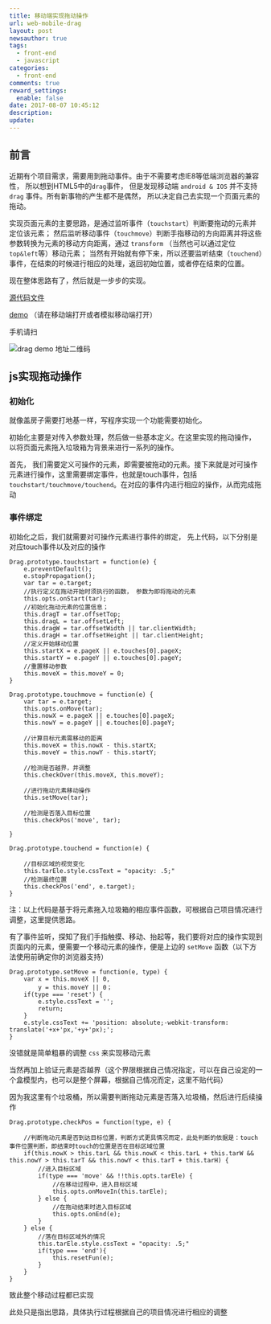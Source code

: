 ```yaml
---
title: 移动端实现拖动操作
url: web-mobile-drag
layout: post
newsauthor: true
tags:
  - front-end
  - javascript
categories:
  - front-end
comments: true
reward_settings:
  enable: false
date: 2017-08-07 10:45:12
description:
update:
---
```



## 前言

近期有个项目需求，需要用到拖动事件。由于不需要考虑IE8等低端浏览器的兼容性， 所以想到HTML5中的`drag`事件， 但是发现移动端 `android & IOS` 并不支持 `drag` 事件。所有新事物的产生都不是偶然， 所以决定自己去实现一个页面元素的拖动。

<!--more-->

实现页面元素的主要思路，是通过监听事件（`touchstart`）判断要拖动的元素并定位该元素； 然后监听移动事件（`touchmove`）判断手指移动的方向距离并将这些参数转换为元素的移动方向距离，通过 `transform` （当然也可以通过定位`top&left`等）移动元素； 当然有开始就有停下来，所以还要监听结束（`touchend`）事件，在结束的时候进行相应的处理，返回初始位置，或者停在结束的位置。

现在整体思路有了，然后就是一步步的实现。

[源代码文件][1]

[demo][2] （请在移动端打开或者模拟移动端打开）

手机请扫

![drag demo 地址二维码][3]

## js实现拖动操作

### 初始化

就像盖房子需要打地基一样，写程序实现一个功能需要初始化。

初始化主要是对传入参数处理，然后做一些基本定义。在这里实现的拖动操作， 以将页面元素拖入垃圾箱为背景来进行一系列的操作。

首先， 我们需要定义可操作的元素，即需要被拖动的元素。接下来就是对可操作元素进行操作，这里需要绑定事件，也就是touch事件，包括 `touchstart/touchmove/touchend`。在对应的事件内进行相应的操作，从而完成拖动

### 事件绑定

初始化之后，我们就需要对可操作元素进行事件的绑定，
先上代码，以下分别是对应touch事件以及对应的操作

```stylus?linenums
Drag.prototype.touchstart = function(e) {
	e.preventDefault();
	e.stopPropagation();
	var tar = e.target;
	//执行定义在拖动开始时须执行的函数， 参数为即将拖动的元素
	this.opts.onStart(tar);
	//初始化拖动元素的位置信息；
	this.dragT = tar.offsetTop;
	this.dragL = tar.offsetLeft;
	this.dragW = tar.offsetWidth || tar.clientWidth;
	this.dragH = tar.offsetHeight || tar.clientHeight;
	//定义开始移动位置
	this.startX = e.pageX || e.touches[0].pageX;
	this.startY = e.pageY || e.touches[0].pageY;
	//重置移动参数
	this.moveX = this.moveY = 0;
}

Drag.prototype.touchmove = function(e) {
	var tar = e.target;
	this.opts.onMove(tar);
	this.nowX = e.pageX || e.touches[0].pageX;
	this.nowY = e.pageY || e.touches[0].pageY;

	//计算目标元素需移动的距离
	this.moveX = this.nowX - this.startX;
	this.moveY = this.nowY - this.startY;

	//检测是否越界，并调整
	this.checkOver(this.moveX, this.moveY);
	
	//进行拖动元素移动操作
	this.setMove(tar);

	//检测是否落入目标位置
	this.checkPos('move', tar);

}

Drag.prototype.touchend = function(e) {
	
	//目标区域的视觉变化
	this.tarEle.style.cssText = "opacity: .5;"
	//检测最终位置
	this.checkPos('end', e.target);
}
```

注：以上代码是基于将元素拖入垃圾箱的相应事件函数，可根据自己项目情况进行调整，这里提供思路。

有了事件监听，探知了我们手指触摸、移动、抬起等，我们要将对应的操作实现到页面内的元素，便需要一个移动元素的操作，便是上边的 `setMove` 函数（以下方法使用前确定你的浏览器支持）

```stylus?linenums
Drag.prototype.setMove = function(e, type) {
	var x = this.moveX || 0,
		y = this.moveY || 0；
	if(type === 'reset') {
		e.style.cssText = '';
		return;
	}
	e.style.cssText += 'position: absolute;-webkit-transform: translate('+x+'px,'+y+'px);';
}
```

没错就是简单粗暴的调整 `css` 来实现移动元素

当然再加上验证元素是否越界（这个界限根据自己情况指定，可以在自己设定的一个盒模型内，也可以是整个屏幕，根据自己情况而定，这里不贴代码）

因为我这里有个垃圾桶，所以需要判断拖动元素是否落入垃圾桶，然后进行后续操作

```stylus?linenums
Drag.prototype.checkPos = function(type, e) {

	//判断拖动元素是否到达目标位置，判断方式更具情况而定，此处判断的依据是：touch事件位置判断，即结束时touch的位置是否在目标区域位置
	if(this.nowX > this.tarL && this.nowX < this.tarL + this.tarW &&  this.nowY > this.tarT && this.nowY < this.tarT + this.tarH) {
		//进入目标区域
		if(type === 'move' && !!this.opts.tarEle) {
			//在移动过程中，进入目标区域
			this.opts.onMoveIn(this.tarEle);
		} else {
			//在拖动结束时进入目标区域
			this.opts.onEnd(e);
		}
	} else {
		//落在目标区域外的情况
		this.tarEle.style.cssText = "opacity: .5;"
		if(type === 'end'){
			this.resetFun(e);
		}
	}
}
```

致此整个移动过程都已实现

此处只是指出思路，具体执行过程根据自己的项目情况进行相应的调整


  [1]: https://github.com/dclcats/library/tree/master/drag
  [2]: https://dclcats.github.io/library/examples/index.html
  [3]: ./images/1502175937.png "drag demo 地址二维码"